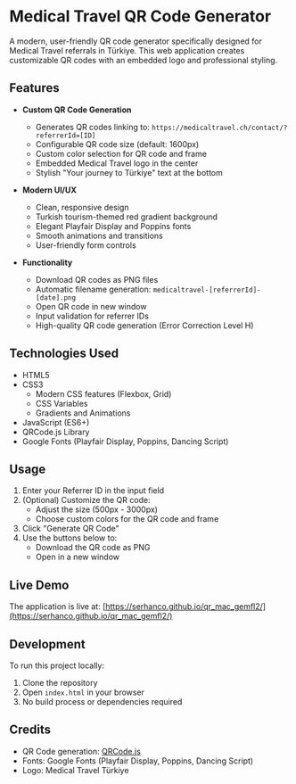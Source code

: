 # Medical Travel QR Code Generator

A modern, user-friendly QR code generator specifically designed for Medical Travel referrals in Türkiye. This web application creates customizable QR codes with an embedded logo and professional styling.

## Features

- **Custom QR Code Generation**
  - Generates QR codes linking to: `https://medicaltravel.ch/contact/?referrerId=[ID]`
  - Configurable QR code size (default: 1600px)
  - Custom color selection for QR code and frame
  - Embedded Medical Travel logo in the center
  - Stylish "Your journey to Türkiye" text at the bottom

- **Modern UI/UX**
  - Clean, responsive design
  - Turkish tourism-themed red gradient background
  - Elegant Playfair Display and Poppins fonts
  - Smooth animations and transitions
  - User-friendly form controls

- **Functionality**
  - Download QR codes as PNG files
  - Automatic filename generation: `medicaltravel-[referrerId]-[date].png`
  - Open QR code in new window
  - Input validation for referrer IDs
  - High-quality QR code generation (Error Correction Level H)

## Technologies Used

- HTML5
- CSS3
  - Modern CSS features (Flexbox, Grid)
  - CSS Variables
  - Gradients and Animations
- JavaScript (ES6+)
- QRCode.js Library
- Google Fonts (Playfair Display, Poppins, Dancing Script)

## Usage

1. Enter your Referrer ID in the input field
2. (Optional) Customize the QR code:
   - Adjust the size (500px - 3000px)
   - Choose custom colors for the QR code and frame
3. Click "Generate QR Code"
4. Use the buttons below to:
   - Download the QR code as PNG
   - Open in a new window

## Live Demo

The application is live at: [https://serhanco.github.io/qr_mac_gemfl2/](https://serhanco.github.io/qr_mac_gemfl2/)

## Development

To run this project locally:

1. Clone the repository
2. Open `index.html` in your browser
3. No build process or dependencies required

## Credits

- QR Code generation: [QRCode.js](https://github.com/davidshimjs/qrcodejs)
- Fonts: Google Fonts (Playfair Display, Poppins, Dancing Script)
- Logo: Medical Travel Türkiye
